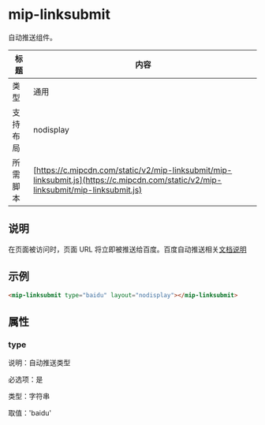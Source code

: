 # mip-linksubmit

自动推送组件。

标题|内容
----|----
类型|通用
支持布局|nodisplay
所需脚本| [https://c.mipcdn.com/static/v2/mip-linksubmit/mip-linksubmit.js](https://c.mipcdn.com/static/v2/mip-linksubmit/mip-linksubmit.js)

## 说明

在页面被访问时，页面 URL 将立即被推送给百度。百度自动推送相关[文档说明](https://ziyuan.baidu.com/college/courseinfo?id=267&page=2)

## 示例

```html
<mip-linksubmit type="baidu" layout="nodisplay"></mip-linksubmit>
```

## 属性

### type

说明：自动推送类型

必选项：是

类型：字符串

取值：'baidu'
